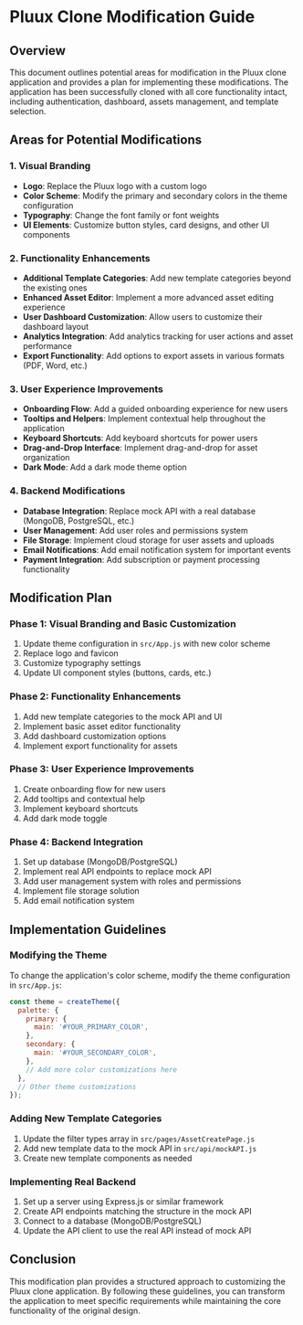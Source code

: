 # Pluux Clone Modification Guide

## Overview
This document outlines potential areas for modification in the Pluux clone application and provides a plan for implementing these modifications. The application has been successfully cloned with all core functionality intact, including authentication, dashboard, assets management, and template selection.

## Areas for Potential Modifications

### 1. Visual Branding
- **Logo**: Replace the Pluux logo with a custom logo
- **Color Scheme**: Modify the primary and secondary colors in the theme configuration
- **Typography**: Change the font family or font weights
- **UI Elements**: Customize button styles, card designs, and other UI components

### 2. Functionality Enhancements
- **Additional Template Categories**: Add new template categories beyond the existing ones
- **Enhanced Asset Editor**: Implement a more advanced asset editing experience
- **User Dashboard Customization**: Allow users to customize their dashboard layout
- **Analytics Integration**: Add analytics tracking for user actions and asset performance
- **Export Functionality**: Add options to export assets in various formats (PDF, Word, etc.)

### 3. User Experience Improvements
- **Onboarding Flow**: Add a guided onboarding experience for new users
- **Tooltips and Helpers**: Implement contextual help throughout the application
- **Keyboard Shortcuts**: Add keyboard shortcuts for power users
- **Drag-and-Drop Interface**: Implement drag-and-drop for asset organization
- **Dark Mode**: Add a dark mode theme option

### 4. Backend Modifications
- **Database Integration**: Replace mock API with a real database (MongoDB, PostgreSQL, etc.)
- **User Management**: Add user roles and permissions system
- **File Storage**: Implement cloud storage for user assets and uploads
- **Email Notifications**: Add email notification system for important events
- **Payment Integration**: Add subscription or payment processing functionality

## Modification Plan

### Phase 1: Visual Branding and Basic Customization
1. Update theme configuration in `src/App.js` with new color scheme
2. Replace logo and favicon
3. Customize typography settings
4. Update UI component styles (buttons, cards, etc.)

### Phase 2: Functionality Enhancements
1. Add new template categories to the mock API and UI
2. Implement basic asset editor functionality
3. Add dashboard customization options
4. Implement export functionality for assets

### Phase 3: User Experience Improvements
1. Create onboarding flow for new users
2. Add tooltips and contextual help
3. Implement keyboard shortcuts
4. Add dark mode toggle

### Phase 4: Backend Integration
1. Set up database (MongoDB/PostgreSQL)
2. Implement real API endpoints to replace mock API
3. Add user management system with roles and permissions
4. Implement file storage solution
5. Add email notification system

## Implementation Guidelines

### Modifying the Theme
To change the application's color scheme, modify the theme configuration in `src/App.js`:

```javascript
const theme = createTheme({
  palette: {
    primary: {
      main: '#YOUR_PRIMARY_COLOR',
    },
    secondary: {
      main: '#YOUR_SECONDARY_COLOR',
    },
    // Add more color customizations here
  },
  // Other theme customizations
});
```

### Adding New Template Categories
1. Update the filter types array in `src/pages/AssetCreatePage.js`
2. Add new template data to the mock API in `src/api/mockAPI.js`
3. Create new template components as needed

### Implementing Real Backend
1. Set up a server using Express.js or similar framework
2. Create API endpoints matching the structure in the mock API
3. Connect to a database (MongoDB/PostgreSQL)
4. Update the API client to use the real API instead of mock API

## Conclusion
This modification plan provides a structured approach to customizing the Pluux clone application. By following these guidelines, you can transform the application to meet specific requirements while maintaining the core functionality of the original design.
